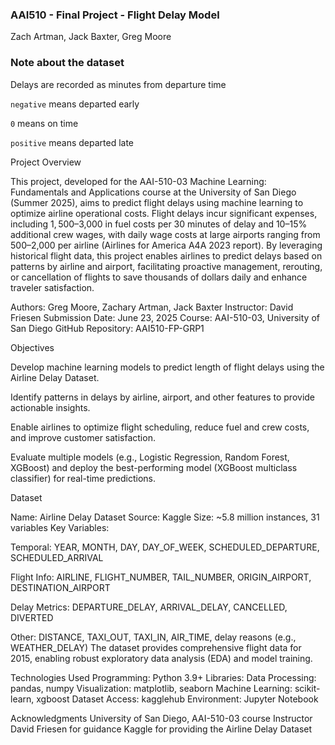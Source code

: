 ### AAI510 - Final Project - Flight Delay Model
Zach Artman, Jack Baxter, Greg Moore

### Note about the dataset
Delays are recorded as minutes from departure time

`negative` means departed early

`0` means on time

`positive` means departed late

Project Overview

This project, developed for the AAI-510-03 Machine Learning: Fundamentals and Applications course at the University of San Diego (Summer 2025), aims to predict flight delays using machine learning to optimize airline operational costs. Flight delays incur significant expenses, including $1,500–$3,000 in fuel costs per 30 minutes of delay and 10–15% additional crew wages, with daily wage costs at large airports ranging from $500–$2,000 per airline (Airlines for America A4A 2023 report). By leveraging historical flight data, this project enables airlines to predict delays based on patterns by airline and airport, facilitating proactive management, rerouting, or cancellation of flights to save thousands of dollars daily and enhance traveler satisfaction.

Authors: Greg Moore, Zachary Artman, Jack Baxter
Instructor: David Friesen
Submission Date: June 23, 2025
Course: AAI-510-03, University of San Diego
GitHub Repository: AAI510-FP-GRP1

Objectives

Develop machine learning models to predict length of flight delays using the Airline Delay Dataset.

Identify patterns in delays by airline, airport, and other features to provide actionable insights.

Enable airlines to optimize flight scheduling, reduce fuel and crew costs, and improve customer satisfaction.

Evaluate multiple models (e.g., Logistic Regression, Random Forest, XGBoost) and deploy the best-performing model (XGBoost multiclass classifier) for real-time predictions.

Dataset

Name: Airline Delay Dataset
Source: Kaggle
Size: ~5.8 million instances, 31 variables
Key Variables:

Temporal: YEAR, MONTH, DAY, DAY_OF_WEEK, SCHEDULED_DEPARTURE, SCHEDULED_ARRIVAL

Flight Info: AIRLINE, FLIGHT_NUMBER, TAIL_NUMBER, ORIGIN_AIRPORT, DESTINATION_AIRPORT

Delay Metrics: DEPARTURE_DELAY, ARRIVAL_DELAY, CANCELLED, DIVERTED

Other: DISTANCE, TAXI_OUT, TAXI_IN, AIR_TIME, delay reasons (e.g., WEATHER_DELAY)
The dataset provides comprehensive flight data for 2015, enabling robust exploratory data analysis (EDA) and model training.

Technologies Used
Programming: Python 3.9+
Libraries:
Data Processing: pandas, numpy
Visualization: matplotlib, seaborn
Machine Learning: scikit-learn, xgboost
Dataset Access: kagglehub
Environment: Jupyter Notebook

Acknowledgments
University of San Diego, AAI-510-03 course
Instructor David Friesen for guidance
Kaggle for providing the Airline Delay Dataset
